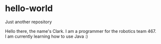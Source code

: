 # hello-world
Just another repository

Hello there, the name's Clark. I am a programmer for the robotics team 467.
I am currently learning how to use Java
:)
